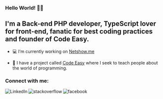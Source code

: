 ### Hello World! 👋😁

## I'm a Back-end PHP developer, TypeScript lover for front-end, fanatic for best coding practices and founder of Code Easy.

- 💻 I’m currently working on [Netshow.me](https://netshow.me/)
<!-- - 📖 I’m currently learning [Next.JS](https://nextjs.org/) -->
- 📕 I have a project called [Code Easy](https://codeeasy.com.br) where I seek to teach people about the world of programming.

### Connect with me:

[<img align="left" alt="LinkedIn" src="https://img.shields.io/badge/linkedin-%230077B5.svg?&style=for-the-badge&logo=linkedin&logoColor=white" />][linkedin]
[<img align="left" alt="stackoverflow" src="https://img.shields.io/badge/Instagram-E4405F?style=for-the-badge&logo=instagram&logoColor=white" />][instagram]
[<img align="left" alt="facebook" src="https://img.shields.io/badge/facebook-%231877F2.svg?&style=for-the-badge&logo=facebook&logoColor=white" />][facebook]

[linkedin]: https://www.linkedin.com/in/felipe-renan-vieira/
[instagram]: https://www.instagram.com/felipe.renan.vieira/
[facebook]: https://www.facebook.com/felipe.r.vieira.5
